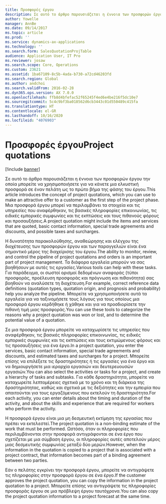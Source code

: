 ```yaml
---
title: Προσφορές έργου
description: Σε αυτό το άρθρο παρουσιάζεται η έννοια των προσφορών έργου την οποία μπορείτε να χρησιμοποιήσετε για να κάνετε μια ελκυστική προσφορά σε έναν πελάτη ως το πρώτο βήμα της φάσης του έργου. Μια προσφορά έργου μπορεί να περιλαμβάνει τα στοιχεία και τις υπηρεσίες που αναφέρθηκαν, τις βασικές πληροφορίες επικοινωνίας, τις ειδικές εμπορικές συμφωνίες και τις εκπτώσεις και τους πιθανούς φόρους και προσαυξήσεις.
author: Yowelle
manager: AnnBe
ms.date: 09/14/2017
ms.topic: article
ms.prod: ''
ms.service: dynamics-ax-applications
ms.technology: ''
ms.search.form: SalesQuotationProjTable
audience: Application User, IT Pro
ms.reviewer: josaw
ms.search.scope: Core, Operations
ms.custom: 23621
ms.assetid: 1ba67109-8c5b-4ada-b730-a72cd46203fd
ms.search.region: Global
ms.author: andchoi
ms.search.validFrom: 2016-02-28
ms.dyn365.ops.version: AX 7.0.0
ms.openlocfilehash: ffb8d4bfefac52f65245f4ed6e4be216f5dc10e7
ms.sourcegitcommit: 5c4c9bf3ba018562d6cb3443c01d550489c415fa
ms.translationtype: HT
ms.contentlocale: el-GR
ms.lasthandoff: 10/16/2020
ms.locfileid: "4076903"
---
```

# <a name="project-quotations"></a><span data-ttu-id="fbd0e-104">Προσφορές έργου</span><span class="sxs-lookup"><span data-stu-id="fbd0e-104">Project quotations</span></span>

[!include [banner](../includes/banner.md)]

<span data-ttu-id="fbd0e-105">Σε αυτό το άρθρο παρουσιάζεται η έννοια των προσφορών έργου την οποία μπορείτε να χρησιμοποιήσετε για να κάνετε μια ελκυστική προσφορά σε έναν πελάτη ως το πρώτο βήμα της φάσης του έργου.</span><span class="sxs-lookup"><span data-stu-id="fbd0e-105">This article introduces the concept of project quotations, which you can use to make an attractive offer to a customer as the first step of the project phase.</span></span> <span data-ttu-id="fbd0e-106">Μια προσφορά έργου μπορεί να περιλαμβάνει τα στοιχεία και τις υπηρεσίες που αναφέρθηκαν, τις βασικές πληροφορίες επικοινωνίας, τις ειδικές εμπορικές συμφωνίες και τις εκπτώσεις και τους πιθανούς φόρους και προσαυξήσεις.</span><span class="sxs-lookup"><span data-stu-id="fbd0e-106">A project quotation might include the items and services that are quoted, basic contact information, special trade agreements and discounts, and possible taxes and surcharges.</span></span> 

<span data-ttu-id="fbd0e-107">Η δυνατότητα παρακολούθησης, αναθεώρησης και ελέγχου της διοχέτευσης των προσφορών έργου και των παραγγελιών είναι ένα σημαντικό μέρος της διαχείρισης του έργου.</span><span class="sxs-lookup"><span data-stu-id="fbd0e-107">The ability to monitor, review, and control the pipeline of project quotations and orders is an important part of project management.</span></span> <span data-ttu-id="fbd0e-108">Τα διάφορα εργαλεία μπορούν να σας βοηθήσουν με αυτές τις εργασίες.</span><span class="sxs-lookup"><span data-stu-id="fbd0e-108">Various tools can help with these tasks.</span></span> <span data-ttu-id="fbd0e-109">Για παράδειγμα, οι σωστοί ορισμοί δεδομένων αναφοράς (τύποι προσφοράς, προέλευση προσφοράς και πρόγνωση και πιθανότητα) σας βοηθούν να αναλύσετε τη διοχέτευση.</span><span class="sxs-lookup"><span data-stu-id="fbd0e-109">For example, correct reference data definitions (quotation types, quotation origin, and prognosis and probability) help you analyze the pipeline.</span></span> <span data-ttu-id="fbd0e-110">Μπορείτε να χρησιμοποιήσετε αυτά τα εργαλεία για να ταξινομήσετε τους λόγους για τους οποίους μια προσφορά έργου κερδήθηκε ή χάθηκε και για να προσδιορίσετε την πιθανή τιμή μιας προσφοράς.</span><span class="sxs-lookup"><span data-stu-id="fbd0e-110">You can use these tools to categorize the reasons why a project quotation was won or lost, and to determine the potential value of a quotation.</span></span> 

<span data-ttu-id="fbd0e-111">Σε μια προσφορά έργου μπορείτε να καταχωρίσετε τις υπηρεσίες που αναφέρθηκαν, τις βασικές πληροφορίες επικοινωνίας, τις ειδικές εμπορικές συμφωνίες και τις εκπτώσεις και τους εκτιμώμενους φόρους και τις προσαυξήσεις για ένα έργο.</span><span class="sxs-lookup"><span data-stu-id="fbd0e-111">In a project quotation, you enter the services, basic contact information, special trade agreements and discounts, and estimated taxes and surcharges for a project.</span></span> <span data-ttu-id="fbd0e-112">Μπορείτε επίσης να επιλέξετε τις δραστηριότητες ή τις εργασίες για ένα έργο και να δημιουργήσετε μια ιεραρχία εργασιών και δευτερευουσών εργασιών.</span><span class="sxs-lookup"><span data-stu-id="fbd0e-112">You can also select the activities or tasks for a project, and create a hierarchy of tasks and subtasks.</span></span> <span data-ttu-id="fbd0e-113">Για κάθε δραστηριότητα, μπορείτε να καταχωρείτε λεπτομέρειες σχετικά με το χρόνο και τη διάρκεια της δραστηριότητας, καθώς και σχετικά με τις δεξιότητες και την εμπειρία που απαιτούνται για τους εργαζόμενους που εκτελούν τη δραστηριότητα.</span><span class="sxs-lookup"><span data-stu-id="fbd0e-113">For each activity, you can enter details about the timing and duration of the activity, and about the skills and experience that are required for workers who perform the activity.</span></span> 

<span data-ttu-id="fbd0e-114">Η προσφορά έργου είναι μια μη δεσμευτική εκτίμηση της εργασίας που πρέπει να εκτελεστεί.</span><span class="sxs-lookup"><span data-stu-id="fbd0e-114">The project quotation is a non-binding estimate of the work that must be performed.</span></span> <span data-ttu-id="fbd0e-115">Ωστόσο, όταν οι πληροφορίες που περιλαμβάνονται στην προσφορά αντιγράφονται σε ένα έργο που σχετίζεται με μια σύμβαση έργου, οι πληροφορίες αυτές αποτελούν μέρος μιας δεσμευτικής συμφωνίας μεταξύ δύο μερών.</span><span class="sxs-lookup"><span data-stu-id="fbd0e-115">However, when the information in the quotation is copied to a project that is associated with a project contract, that information becomes part of a binding agreement between two parties.</span></span> 

<span data-ttu-id="fbd0e-116">Εάν ο πελάτης εγκρίνει την προσφορά έργου, μπορείτε να αντιγράψετε τις πληροφορίες στην προσφορά έργου σε ένα έργο.</span><span class="sxs-lookup"><span data-stu-id="fbd0e-116">If the customer approves the project quotation, you can copy the information in the project quotation to a project.</span></span> <span data-ttu-id="fbd0e-117">Μπορείτε επίσης να αντιγράψετε τις πληροφορίες προσφοράς έργου σε μια πρόβλεψη έργου ταυτόχρονα.</span><span class="sxs-lookup"><span data-stu-id="fbd0e-117">You can also copy the project quotation information to a project forecast at the same time.</span></span>



